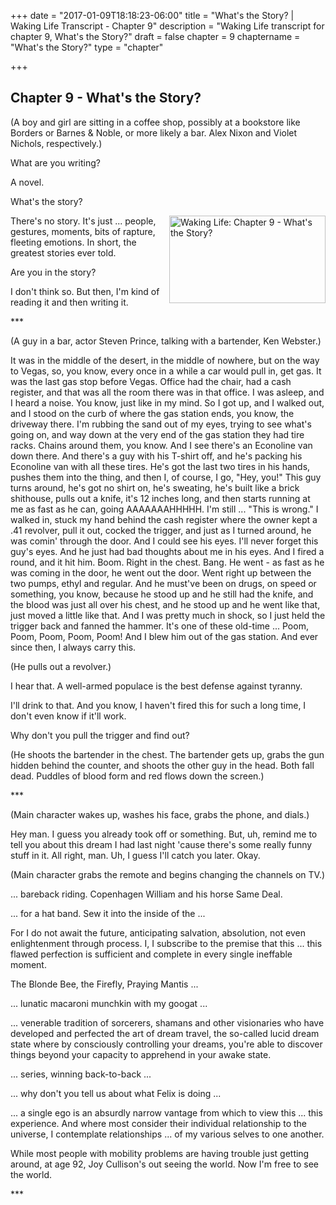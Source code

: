 +++
date = "2017-01-09T18:18:23-06:00"
title = "What's the Story? | Waking Life Transcript - Chapter 9"
description = "Waking Life transcript for chapter 9, What's the Story?"
draft = false
chapter = 9
chaptername = "What's the Story?"
type = "chapter"


+++

## Chapter 9 - What's the Story?

<p>(A boy and girl are sitting in a coffee shop, possibly at a bookstore like Borders or Barnes &amp; Noble, or more likely a bar. Alex Nixon and Violet Nichols, respectively.)</p>
<p>What are you writing?</p>
<p>A novel.</p>
<p>What's the story?</p>
<p><a href="http://media.jamesrskemp.com/graphics/wakingLife/WakingLife_09_1.jpg" onclick="window.open(this.href);return false;"><img src="http://media.jamesrskemp.com/graphics/wakingLife/WakingLife_09_1_t.jpg" alt="Waking Life: Chapter 9 - What's the Story?" style="width:250px;height:140px;" align="right" /></a>There's no story. It's just ... people, gestures, moments, bits of rapture, fleeting emotions. In short, the greatest stories ever told.</p>
<p>Are you in the story?</p>
<p>I don't think so. But then, I'm kind of reading it and then writing it.</p>
<p>***</p>
<p>(A guy in a bar, actor Steven Prince, talking with a bartender, Ken Webster.)</p>
<p>It was in the middle of the desert, in the middle of nowhere, but on the way to Vegas, so, you know, every once in a while a car would pull in, get gas. It was the last gas stop before Vegas. Office had the chair, had a cash register, and that was all the room there was in that office. I was asleep, and I heard a noise. You know, just like in my mind. So I got up, and I walked out, and I stood on the curb of where the gas station ends, you know, the driveway there. I'm rubbing the sand out of my eyes, trying to see what's going on, and way down at the very end of the gas station they had tire racks. Chains around them, you know. And I see there's an Econoline van down there. And there's a guy with his T-shirt off, and he's packing his Econoline van with all these tires. He's got the last two tires in his hands, pushes them into the thing, and then I, of course, I go, &quot;Hey, you!&quot; This guy turns around, he's got no shirt on, he's sweating, he's built like a brick shithouse, pulls out a knife, it's 12 inches long, and then starts running at me as fast as he can, going AAAAAAAHHHHH. I'm still ... &quot;This is wrong.&quot; I walked in, stuck my hand behind the cash register where the owner kept a .41 revolver, pull it out, cocked the trigger, and just as I turned around, he was comin' through the door. And I could see his eyes. I'll never forget this guy's eyes. And he just had bad thoughts about me in his eyes. And I fired a round, and it hit him. Boom. Right in the chest. Bang. He went - as fast as he was coming in the door, he went out the door. Went right up between the two pumps, ethyl and regular. And he must've been on drugs, on speed or something, you know, because he stood up and he still had the knife, and the blood was just all over his chest, and he stood up and he went like that, just moved a little like that. And I was pretty much in shock, so I just held the trigger back and fanned the hammer. It's one of these old-time ... Poom, Poom, Poom, Poom, Poom! And I blew him out of the gas station. And ever since then, I always carry this.</p>
<p>(He pulls out a revolver.)</p>
<p>I hear that. A well-armed populace is the best defense against tyranny.</p>
<p>I'll drink to that. And you know, I haven't fired this for such a long time, I don't even know if it'll work.</p>
<p>Why don't you pull the trigger and find out?</p>
<p>(He shoots the bartender in the chest. The bartender gets up, grabs the gun hidden behind the counter, and shoots the other guy in the head. Both fall dead. Puddles of blood form and red flows down the screen.)</p>
<p>***</p>
<p>(Main character wakes up, washes his face, grabs the phone, and dials.)</p>
<p>Hey man. I guess you already took off or something. But, uh, remind me to tell you about this dream I had last night 'cause there's some really funny stuff in it. All right, man. Uh, I guess I'll catch you later. Okay.</p>
<p>(Main character grabs the remote and begins changing the channels on TV.)</p>
<p>... bareback riding. Copenhagen William and his horse Same Deal.</p>
<p>... for a hat band. Sew it into the inside of the ...</p>
<p>For I do not await the future, anticipating salvation, absolution, not even enlightenment through process. I, I subscribe to the premise that this ... this flawed perfection is sufficient and complete in every single ineffable moment.</p>
<p>The Blonde Bee, the Firefly, Praying Mantis ...</p>
<p>... lunatic macaroni munchkin with my googat ...</p>
<p>... venerable tradition of sorcerers, shamans and other visionaries who have developed and perfected the art of dream travel, the so-called lucid dream state where by consciously controlling your dreams, you're able to discover things beyond your capacity to apprehend in your awake state.</p>
<p>... series, winning back-to-back ...</p>
<p>... why don't you tell us about what Felix is doing ...</p>
<p>... a single ego is an absurdly narrow vantage from which to view this ... this experience. And where most consider their individual relationship to the universe, I contemplate relationships ... of my various selves to one another.</p>
<p>While most people with mobility problems are having trouble just getting around, at age 92, Joy Cullison's out seeing the world. Now I'm free to see the world.</p>
<p>***</p>